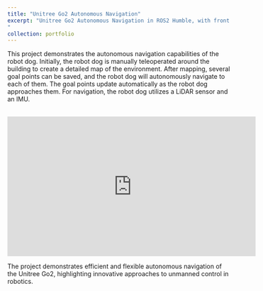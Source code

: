 ```yaml
---
title: "Unitree Go2 Autonomous Navigation"
excerpt: "Unitree Go2 Autonomous Navigation in ROS2 Humble, with front camera access <br/> ![5215508693569891487](https://github.com/user-attachments/assets/da2bd45c-b614-4a3c-92b7-09e873502f49)
"
collection: portfolio
---
```


This project demonstrates the autonomous navigation capabilities of the robot dog. Initially, the robot dog is manually teleoperated around the building to create a detailed map of the environment. After mapping, several goal points can be saved, and the robot dog will autonomously navigate to each of them. The goal points update automatically as the robot dog approaches them. For navigation, the robot dog utilizes a LiDAR sensor and an IMU.

<br/>



<iframe width="560" height="315" src="https://www.youtube.com/embed/QtXxL-VNbwk?si=-3KJ6UCShSfViYNK" title="YouTube video player" frameborder="0" allow="accelerometer; autoplay; clipboard-write; encrypted-media; gyroscope; picture-in-picture; web-share" referrerpolicy="strict-origin-when-cross-origin" allowfullscreen></iframe>

<br/>

The project demonstrates efficient and flexible autonomous navigation of the Unitree Go2, highlighting innovative approaches to unmanned control in robotics.
